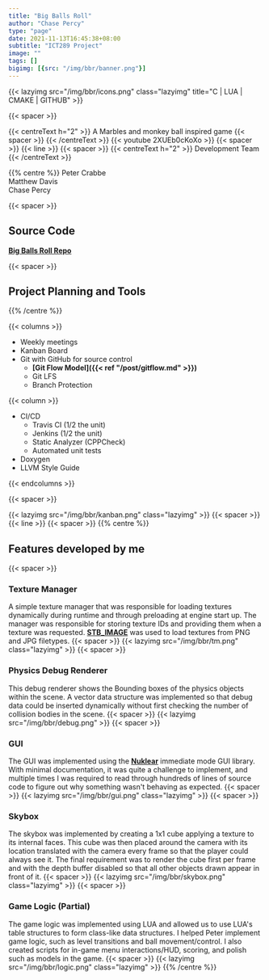 ```yaml
---
title: "Big Balls Roll"
author: "Chase Percy"
type: "page"
date: 2021-11-13T16:45:38+08:00
subtitle: "ICT289 Project"
image: ""
tags: []
bigimg: [{src: "/img/bbr/banner.png"}]
---
```

{{< lazyimg src="/img/bbr/icons.png" class="lazyimg" title="C | LUA | CMAKE | GITHUB" >}}

{{< spacer >}}

{{< centreText h="2" >}}
 A Marbles and monkey ball inspired game
 {{< spacer >}}
{{< /centreText >}}
{{< youtube 2XUEb0cKoXo >}}
{{< spacer >}}
{{< line >}}
{{< spacer >}}
{{< centreText h="2" >}}
Development Team
{{< /centreText >}}

{{% centre %}}
Peter Crabbe  
Matthew Davis  
Chase Percy  

{{< spacer >}}

## Source Code
__[Big Balls Roll Repo](https://github.com/MajorArkwolf/BigBallsRoll)__

{{< spacer >}}

## Project Planning and Tools
{{% /centre %}}

{{< columns >}}
- Weekly meetings
- Kanban Board
- Git with GitHub for source control
  - __[Git Flow Model]({{< ref "/post/gitflow.md" >}})__
  - Git LFS
  - Branch Protection

{{< column >}}
- CI/CD
  - Travis CI (1/2 the unit)
  - Jenkins (1/2 the unit)
  - Static Analyzer (CPPCheck)
  - Automated unit tests
- Doxygen
- LLVM Style Guide

{{< endcolumns >}}

{{< spacer >}}

{{< lazyimg src="/img/bbr/kanban.png" class="lazyimg" >}}
{{< spacer >}}
{{< line >}}
{{< spacer >}}
{{% centre %}}
## Features developed by me
{{< spacer >}}
### Texture Manager

A simple texture manager that was responsible for loading textures 
dynamically during runtime and through preloading at engine start 
up. The manager was responsible for storing texture IDs and providing them
when a texture was requested. __[STB_IMAGE](https://github.com/nothings/stb/blob/master/stb_image.h)__ was used to load textures from PNG and JPG filetypes.
{{< spacer >}}
{{< lazyimg src="/img/bbr/tm.png" class="lazyimg" >}}
{{< spacer >}}


### Physics Debug Renderer

This debug renderer shows the Bounding boxes of the physics objects
within the scene. A vector data structure was implemented so that
debug data could be inserted dynamically without first checking
the number of collision bodies in the scene.
{{< spacer >}}
{{< lazyimg src="/img/bbr/debug.png" >}}
{{< spacer >}}


### GUI

The GUI was implemented using the __[Nuklear](https://github.com/Immediate-Mode-UI/Nuklear)__ immediate mode GUI 
library. With minimal documentation, it was quite a challenge to implement, and multiple times I was required to read 
through hundreds of lines of source code to figure out why something wasn't behaving as expected.
{{< spacer >}}
{{< lazyimg src="/img/bbr/gui.png" class="lazyimg" >}}
{{< spacer >}}

### Skybox

The skybox was implemented by creating a 1x1 cube applying a texture to its internal
faces. This cube was then placed around the camera with its location translated with the camera every frame so that the player could always see it.
The final requirement was to render the cube first per frame and with the depth buffer disabled so that all other objects
drawn appear in front of it.
{{< spacer >}}
{{< lazyimg src="/img/bbr/skybox.png" class="lazyimg" >}}
{{< spacer >}}


### Game Logic (Partial)

The game logic was implemented using LUA and allowed us to use LUA's table structures to form class-like data structures.
I helped Peter implement game logic, such as level transitions and ball movement/control. I also created scripts 
for in-game menu interactions/HUD, scoring, and polish such as models in the game.
{{< spacer >}}
{{< lazyimg src="/img/bbr/logic.png" class="lazyimg" >}}
{{% /centre %}}